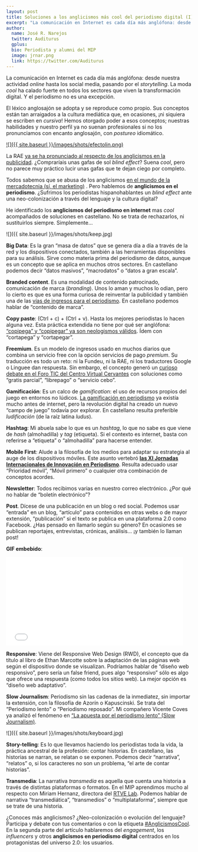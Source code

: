 ```yaml
---
layout: post
title: Soluciones a los anglicismos más cool del periodismo digital (I)
excerpt: "La comunicación en Internet es cada día más anglófona: desde nuestra actividad online hasta los social media, pasando por el storytelling. La moda cool ha calado fuerte en todos los sectores que viven la transformación digital. Y el periodismo no es una excepción."
author:
  name: José R. Narejos
  twitter: Auditurus
  gplus:  
  bio: Periodista y alumni del MIP
  image: jrnar.png
  link: https://twitter.com/Auditurus
---
```

La comunicación en Internet es cada día más anglófona: desde nuestra actividad _online_ hasta los social media, pasando por el _storytelling_. La moda _cool_ ha calado fuerte en todos los sectores que viven la transformación digital. Y el periodismo no es una excepción. 

El léxico anglosajón se adopta y se reproduce como propio. Sus conceptos están tan arraigados a la cultura mediática que, en ocasiones, ¡ni siquiera se escriben en _cursiva_! Hemos otorgado poder a esos conceptos; nuestras habilidades y nuestro perfil ya no suenan profesionales si no los pronunciamos con encanto anglosajón, con _postureo_ idiomático. 

[![]({{ site.baseurl }}/images/shots/efectolin.png)](http://pictoline.com/988-el-efecto-linkedin/ )

La RAE [ya se ha pronunciado al respecto de los anglicismos en la publicidad](http://elpais.com/elpais/2016/05/18/videos/1463563077_502257.html). ¿Compraríais unas gafas de sol _blind effect_? Suena _cool_, pero no parece muy práctico lucir unas gafas que te dejan ciego por completo. 

Todos sabemos que se abusa de los anglicismos [en el mundo de la mercadotecnia (sí, el marketing)](http://mglobalmarketing.es/blog/101-anglicismos-mas-utilizados-en-marketing/) . Pero hablemos de **anglicismos en el periodismo**. ¿Sufrimos los periodistas hispanohablantes un _blind effect_ ante una neo-colonización a través del lenguaje y la cultura digital? 

He identificado los **anglicismos del periodismo en internet** mas _cool_ acompañados de soluciones en castellano. No se trata de rechazarlos, ni sustituirlos siempre. Simplemente...

![]({{ site.baseurl }}/images/shots/keep.jpg)

**Big Data**: Es la gran “masa de datos” que se genera día a día a través de la red y los dispositivos conectados, también a las herramientas disponibles para su análisis.  Sirve como materia prima del periodismo de datos, aunque es un concepto que se aplica en muchos otros sectores. En castellano podemos decir “datos masivos”, “macrodatos” o “datos a gran escala”. 

**Branded content**. Es una modalidad de contenido patrocinado, comunicación de marca (_branding_). Unos lo aman y muchos lo odian, pero lo cierto es que es una forma curiosa de reinventar la publicidad y también una de las [vías de ingresos para el periodismo](http://mip.umh.es/blog/2016/01/31/vias-ingresos-periodismo-monetizacion/). En castellano podemos hablar de “contenido de marca”. 

**Copy paste**: (Ctrl + c) + (Ctrl + v). Hasta los mejores periodistas lo hacen alguna vez. Esta práctica extendida no tiene por qué ser anglófona: [“copipega” y “copipegar” ya son neologismos válidos](http://www.fundeu.es/recomendacion/copipega-y-copipegar/). Ídem con “cortapega” y “cortapegar”. 

**Freemium**. Es un modelo de ingresos usado en muchos diarios que combina un servicio free con la opción servicios de pago _premium_. Su traducción es todo un reto: ni la Fundeu, ni la RAE, ni los traductores Google o Linguee dan respuesta. Sin embargo, el concepto generó un [curioso debate en el Foro TIC del Centro Virtual Cervantes](http://cvc.cervantes.es/foros/leer_asunto1.asp?vCodigo=32279) con soluciones como “gratis parcial”, “librepago” o “servicio cebo”. 

**Gamificación**: Es un calco de _gamification_: el uso de recursos propios del juego en entornos no lúdicos. [La gamificación en periodismo](http://mip.umh.es/blog/2015/01/08/informacion_gamificacion/) ya existía mucho antes de internet, pero la revolución digital ha creado un nuevo “campo de juego” todavía por explorar. En castellano resulta preferible _ludificación_ (de la raíz latina _ludus_).

**Hashtag**: Mi abuela sabe lo que es un _hashtag_, lo que no sabe es que viene de _hash_ (almohadilla) y _tag_ (etiqueta). Si el contexto es internet, basta con referirse a “etiqueta” o “almohadilla” para hacerse entender. 

**Mobile First**: Alude a la filosofía de los medios para adaptar su estrategia al auge de los dispositivos móviles. Este asunto vertebró [**las XI Jornadas Internacionales de Innovación en Periodismo**](http://periodismo.umh.es/2016/02/21/xi-jornadas-internacionales-de-innovacion-en-periodismo-mobile-first-comunicacion-multipantalla/). Resulta adecuado usar “Prioridad móvil”, “Móvil primero” o cualquier otra combinación de conceptos acordes. 

**Newsletter**: Todos recibimos varias en nuestro correo electrónico. ¿Por qué no hablar de “boletín electrónico”?

**Post**. Dícese de una publicación en un blog o red social. Podemos usar “entrada” en un blog, “artículo” para contenidos en otras webs o de mayor extensión, “publicación” si el texto se publica en una plataforma 2.0 como Facebook. ¿Has pensado en llamarlo según su género? En ocasiones se publican reportajes, entrevistas, crónicas, análisis... ¡y también lo llaman post!

**GIF embebido**:

<iframe src="//giphy.com/embed/6heBQSjt2IoA8" width="480" height="240" frameBorder="0" class="giphy-embed" allowFullScreen></iframe>

**Responsive**: Viene del Responsive Web Design (RWD), el concepto que da título al libro de Ethan Marcotte sobre la adaptación de las páginas web según el dispositivo donde se visualizan. Podríamos hablar de “diseño web responsivo”, pero sería un false friend, pues algo “responsivo” sólo es algo que ofrece una respuesta (como todos los sitios web). La mejor opción es “diseño web adaptativo”. 

**Slow Journalism**: Periodismo sin las cadenas de la inmediatez, sin importar la extensión, con la filosofía de Azorín o Kapuscinski. Se trata del “Periodismo lento” o “Periodismo reposado”. Mi compañero Vicente Coves ya analizó el fenómeno en [“La apuesta por el periodismo lento” (Slow Journalism)](http://mip.umh.es/blog/2015/10/25/periodismo-slow-lento-nieman/).

![]({{ site.baseurl }}/images/shots/keyboard.jpg)

**Story-telling**: Es lo que llevamos haciendo los periodistas toda la vida, la práctica ancestral de la profesión: contar historias. En castellano, las historias se narran, se relatan o se exponen. Podemos decir “narrativa”, “relatos” o, si los caracteres no son un problema, “el arte de contar historias”. 

**Transmedia**: La narrativa _transmedia_ es aquella que cuenta una historia a través de distintas plataformas o formatos. En el MIP aprendimos mucho al respecto con Miriam Hernanz, directora del [RTVE Lab](http://www.rtve.es/lab/). Podemos hablar de narrativa “transmediática”, “transmedios” o “multiplataforma”, siempre que se trate de una historia. 

¿Conoces más anglicismos? ¿Neo-colonización o evolución del lenguaje? Participa y debate con tus comentarios o con la etiqueta [#AnglicismosCool](https://twitter.com/search?f=tweets&q=%23AnglicismosCool&src=typd). En la segunda parte del artículo hablaremos del _engagement_, los _influencers_ y otros **anglicismos en periodismo digital** centrados en los protagonistas del universo 2.0: los usuarios. 




